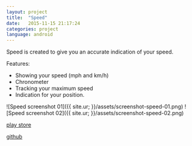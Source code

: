 ```yaml
---
layout: project
title:  "Speed"
date:   2015-11-15 21:17:24
categories: project
language: android
---
```

Speed is created to give you an accurate indication of your speed.

Features:

- Showing your speed (mph and km/h)
- Chronometer
- Tracking your maximum speed
- Indication for your position.

![Speed screenshot 01]({{ site.ur; }}/assets/screenshot-speed-01.png)
![Speed screenshot 02]({{ site.ur; }}/assets/screenshot-speed-02.png)

[play store][play]

[github][github]

[play]:     https://play.google.com/store/apps/details?id=be.rubengerits.speed
[github]:   https://github.com/gerits/speed

